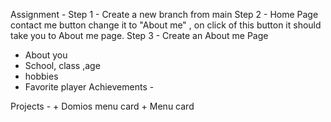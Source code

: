 Assignment -
Step 1 -
Create a new branch from main 
Step 2 -
Home Page contact me button change it to "About me" , on click of this button it should take you to About me page.
Step 3 -
Create an About me Page
 + About you 
 + School, class ,age 
 + hobbies
 + Favorite player 
 Achievements -

Projects - 
    + Domios menu card
    + Menu card 